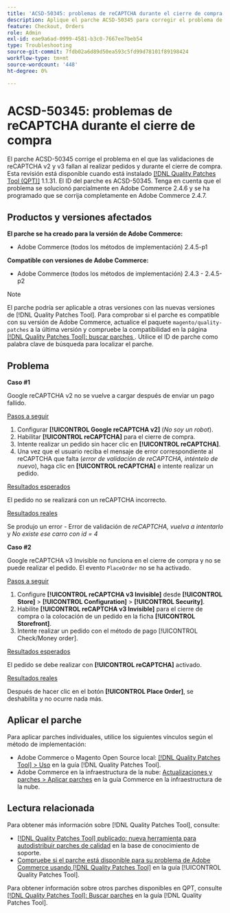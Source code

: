 ```yaml
---
title: 'ACSD-50345: problemas de reCAPTCHA durante el cierre de compra'
description: Aplique el parche ACSD-50345 para corregir el problema de Adobe Commerce en el que las validaciones reCAPTCHA v2 y v3 fallan al realizar pedidos y durante el cierre de compra.
feature: Checkout, Orders
role: Admin
exl-id: eae9a6ad-0999-4581-b3c0-7667ee7beb54
type: Troubleshooting
source-git-commit: 7fdb02a6d89d50ea593c5fd99d78101f89198424
workflow-type: tm+mt
source-wordcount: '448'
ht-degree: 0%

---
```


# ACSD-50345: problemas de reCAPTCHA durante el cierre de compra

El parche ACSD-50345 corrige el problema en el que las validaciones de reCAPTCHA v2 y v3 fallan al realizar pedidos y durante el cierre de compra. Esta revisión está disponible cuando está instalado [[!DNL Quality Patches Tool (QPT)]](https://experienceleague.adobe.com/en/docs/commerce-operations/tools/quality-patches-tool/quality-patches-tool-to-self-serve-quality-patches) 1.1.31. El ID del parche es ACSD-50345. Tenga en cuenta que el problema se solucionó parcialmente en Adobe Commerce 2.4.6 y se ha programado que se corrija completamente en Adobe Commerce 2.4.7.

## Productos y versiones afectados

**El parche se ha creado para la versión de Adobe Commerce:**

* Adobe Commerce (todos los métodos de implementación) 2.4.5-p1

**Compatible con versiones de Adobe Commerce:**

* Adobe Commerce (todos los métodos de implementación) 2.4.3 - 2.4.5-p2

>[!NOTE]
>
>El parche podría ser aplicable a otras versiones con las nuevas versiones de [!DNL Quality Patches Tool]. Para comprobar si el parche es compatible con su versión de Adobe Commerce, actualice el paquete `magento/quality-patches` a la última versión y compruebe la compatibilidad en la página [[!DNL Quality Patches Tool]: buscar parches ](https://experienceleague.adobe.com/tools/commerce-quality-patches/index.html). Utilice el ID de parche como palabra clave de búsqueda para localizar el parche.

## Problema

**Caso #1**

Google reCAPTCHA v2 no se vuelve a cargar después de enviar un pago fallido.

<u>Pasos a seguir</u>

1. Configurar **[!UICONTROL Google reCAPTCHA v2]** (*No soy un robot*).
1. Habilitar **[!UICONTROL reCAPTCHA]** para el cierre de compra.
1. Intente realizar un pedido sin hacer clic en **[!UICONTROL reCAPTCHA]**.
1. Una vez que el usuario reciba el mensaje de error correspondiente al reCAPTCHA que falta (*error de validación de reCAPTCHA, inténtelo de nuevo*), haga clic en **[!UICONTROL reCAPTCHA]** e intente realizar un pedido.

<u>Resultados esperados</u>

El pedido no se realizará con un reCAPTCHA incorrecto.

<u>Resultados reales</u>

Se produjo un error - Error de validación de *reCAPTCHA, vuelva a intentarlo* y *No existe ese carro con id = 4*

**Caso #2**

Google reCAPTCHA v3 Invisible no funciona en el cierre de compra y no se puede realizar el pedido. El evento `PlaceOrder` no se ha activado.

<u>Pasos a seguir</u>

1. Configure **[!UICONTROL reCAPTCHA v3 Invisible]** desde **[!UICONTROL Store]** > **[!UICONTROL Configuration]** > **[!UICONTROL Security]**.
1. Habilite **[!UICONTROL reCAPTCHA v3 Invisible]** para el cierre de compra o la colocación de un pedido en la ficha **[!UICONTROL Storefront]**.
1. Intente realizar un pedido con el método de pago [!UICONTROL Check/Money order].

<u>Resultados esperados</u>

El pedido se debe realizar con **[!UICONTROL reCAPTCHA]** activado.

<u>Resultados reales</u>

Después de hacer clic en el botón **[!UICONTROL Place Order]**, se deshabilita y no ocurre nada más.

## Aplicar el parche

Para aplicar parches individuales, utilice los siguientes vínculos según el método de implementación:

* Adobe Commerce o Magento Open Source local: [[!DNL Quality Patches Tool] > Uso](/help/tools/quality-patches-tool/usage.md) en la guía [!DNL Quality Patches Tool].
* Adobe Commerce en la infraestructura de la nube: [Actualizaciones y parches > Aplicar parches](https://experienceleague.adobe.com/docs/commerce-cloud-service/user-guide/develop/upgrade/apply-patches.html) en la guía Commerce en la infraestructura de la nube.

## Lectura relacionada

Para obtener más información sobre [!DNL Quality Patches Tool], consulte:

* [[!DNL Quality Patches Tool] publicado: nueva herramienta para autodistribuir parches de calidad](https://experienceleague.adobe.com/en/docs/commerce-operations/tools/quality-patches-tool/quality-patches-tool-to-self-serve-quality-patches) en la base de conocimiento de soporte.
* [Compruebe si el parche está disponible para su problema de Adobe Commerce usando [!DNL Quality Patches Tool]](/help/tools/quality-patches-tool/patches-available-in-qpt/check-patch-for-magento-issue-with-magento-quality-patches.md) en la guía [!UICONTROL Quality Patches Tool].


Para obtener información sobre otros parches disponibles en QPT, consulte [[!DNL Quality Patches Tool]: Buscar parches](https://experienceleague.adobe.com/tools/commerce-quality-patches/index.html) en la guía [!DNL Quality Patches Tool].
